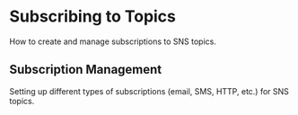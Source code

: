 # Subscribing to Topics

How to create and manage subscriptions to SNS topics.

## Subscription Management

Setting up different types of subscriptions (email, SMS, HTTP, etc.) for SNS topics.